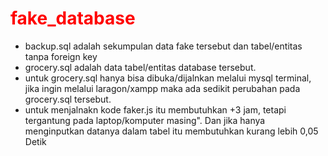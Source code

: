 <h1 style="color: red;">fake_database</h1>

- backup.sql adalah sekumpulan data fake tersebut dan tabel/entitas tanpa foreign key
- grocery.sql adalah data tabel/entitas database tersebut.
- untuk grocery.sql hanya bisa dibuka/dijalnkan melalui mysql terminal, jika ingin melalui laragon/xampp maka ada sedikit perubahan pada grocery.sql tersebut.
- untuk menjalnakn kode faker.js itu membutuhkan +3 jam, tetapi tergantung pada laptop/komputer masing". Dan jika hanya menginputkan datanya dalam tabel itu membutuhkan kurang lebih 0,05 Detik

